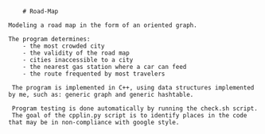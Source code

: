         # Road-Map
        
    Modeling a road map in the form of an oriented graph.
    
    The program determines: 
        - the most crowded city
        - the validity of the road map
        - cities inaccessible to a city
        - the nearest gas station where a car can feed
        - the route frequented by most travelers
        
     The program is implemented in C++, using data structures implemented by me, such as: generic graph and generic hashtable.
     
     Program testing is done automatically by running the check.sh script.
     The goal of the cpplin.py script is to identify places in the code that may be in non-compliance with google style.
     
